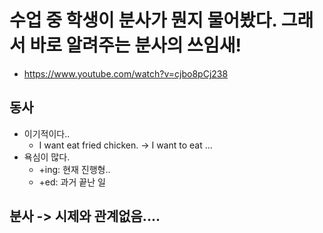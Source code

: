 # 수업 중 학생이 분사가 뭔지 물어봤다. 그래서 바로 알려주는 분사의 쓰임새!
* https://www.youtube.com/watch?v=cjbo8pCj238

## 동사
* 이기적이다..
  - I want eat fried chicken. -> I want to eat ...
* 욕심이 많다.
  - +ing: 현재 진행형..
  - +ed: 과거 끝난 일
  
## 분사 -> 시제와 관계없음....

